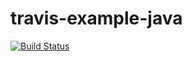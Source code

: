 # travis-example-java

[![Build Status](https://travis-ci.org/MaxMoto1702/travis-example-java.svg?branch=master)](https://travis-ci.org/MaxMoto1702/travis-example-java)
